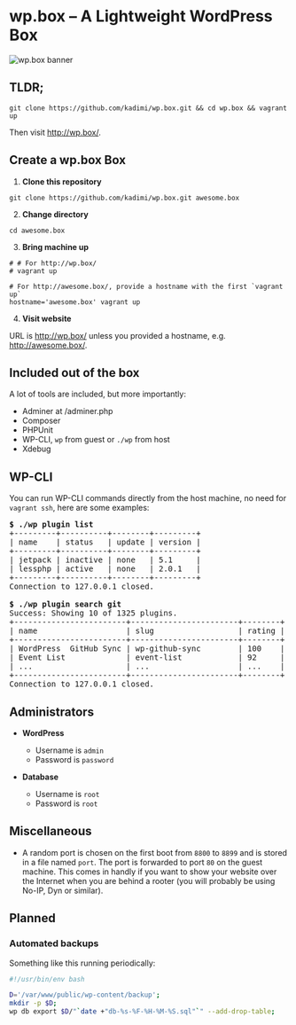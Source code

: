 # wp.box – A Lightweight WordPress Box

![](https://cdn.rawgit.com/kadimi/wp.box/master/misc/assets/banner.png "wp.box banner")

## TLDR;

```shell
git clone https://github.com/kadimi/wp.box.git && cd wp.box && vagrant up
```
Then visit http://wp.box/.

## Create a wp.box Box

1. **Clone this repository**

  ```shell
  git clone https://github.com/kadimi/wp.box.git awesome.box
  ```
2. **Change directory**

  ```shell
  cd awesome.box
  ```
3. **Bring machine up**

  ```shell
  # # For http://wp.box/
  # vagrant up

  # For http://awesome.box/, provide a hostname with the first `vagrant up`
  hostname='awesome.box' vagrant up
  ```
4. **Visit website**

  URL is http://wp.box/ unless you provided a hostname, e.g. http://awesome.box/.

## Included out of the box

A lot of tools are included, but more importantly:

- Adminer at /adminer.php
- Composer
- PHPUnit
- WP-CLI, `wp` from guest or `./wp` from host
- Xdebug

## WP-CLI

You can run WP-CLI commands directly from the host machine, no need for `vagrant ssh`, here are some examples:

<pre>
<b>$ ./wp plugin list</b>
+---------+----------+--------+---------+
| name    | status   | update | version |
+---------+----------+--------+---------+
| jetpack | inactive | none   | 5.1     |
| lessphp | active   | none   | 2.0.1   |
+---------+----------+--------+---------+
Connection to 127.0.0.1 closed.

<b>$ ./wp plugin search git</b>
Success: Showing 10 of 1325 plugins.
+------------------------+-----------------------+--------+
| name                   | slug                  | rating |
+------------------------+-----------------------+--------+
| WordPress  GitHub Sync | wp-github-sync        | 100    |
| Event List             | event-list            | 92     |
| ...                    | ...                   | ...    |
+------------------------+-----------------------+--------+
Connection to 127.0.0.1 closed.
</pre>

## Administrators

- **WordPress**
  - Username is `admin`
  - Password is `password`

- **Database**
  - Username is `root`
  - Password is `root`

## Miscellaneous

- A random port is chosen on the first boot from `8800` to `8899` and is stored in a file named `port`. The port is forwarded to port `80` on the guest machine. This comes in handly if you want to show your website over the Internet when you are behind a rooter (you will probably be using No-IP, Dyn or similar).

## Planned

### Automated backups

Something like this running periodically:

```bash
#!/usr/bin/env bash

D='/var/www/public/wp-content/backup';
mkdir -p $D;
wp db export $D/"`date +"db-%s-%F-%H-%M-%S.sql"`" --add-drop-table;
```
